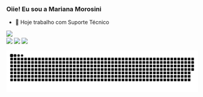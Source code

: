 ### Oiie! Eu sou a Mariana Morosini

- 🔭 Hoje trabalho com Suporte Técnico

 <div>
  <a href="https://github.com/MarianaMorosini">
  <img height="180em" src="https://github-readme-stats.vercel.app/api?username=MarianaMorosini&show_icons=true&theme=dracula&include_all_commits=true&count_private=true"/>
</div>
  
<div>
   <a href="https://www.instagram.com/marianamorosini/" target="_blank"><img src="https://img.shields.io/badge/-Instagram-%23E4405F?style=for-the-badge&logo=instagram&logoColor=white" target="_blank"></a>
 	<a href="https://www.twitch.tv/marocasss" target="_blank"><img src="https://img.shields.io/badge/Twitch-9146FF?style=for-the-badge&logo=twitch&logoColor=white" target="_blank"></a>
  <a href="https://www.linkedin.com/in/mariana-morosini-0858b51a2/" target="_blank"><img src="https://img.shields.io/badge/-LinkedIn-%230077B5?style=for-the-badge&logo=linkedin&logoColor=white" target="_blank"></a>   
  
![Snake animation](https://github.com/MarianaMorosini/MarianaMorosini/blob/output/github-contribution-grid-snake.svg) 
</div>  
